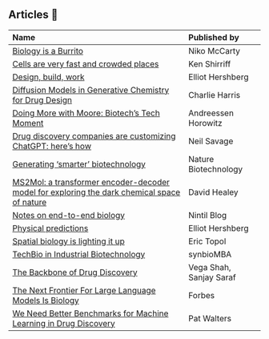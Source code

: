 ## Articles :newspaper:

| Name | Published by |
| :--- | :--- |
| [Biology is a Burrito](https://www.readcodon.com/p/burrito-biology?s=03) | Niko McCarty
| [Cells are very fast and crowded places](https://www.righto.com/2011/07/cells-are-very-fast-and-crowded-places.html?m=1&s=03) | Ken Shirriff
| [Design, build, work](https://centuryofbio.com/p/design-build-work) | Elliot Hershberg
| [Diffusion Models in Generative Chemistry for Drug Design](https://medium.com/@cch57/exploring-the-promise-of-generative-models-in-chemistry-an-introduction-to-diffusion-models-31530e9d1dcb) | Charlie Harris
| [Doing More with Moore: Biotech’s Tech Moment](https://a16z.com/2023/02/14/doing-more-with-moore/?utm_source=substack&utm_medium=email) | Andreessen Horowitz |
| [Drug discovery companies are customizing ChatGPT: here’s how](https://www.nature.com/articles/s41587-023-01788-7.pdf?pdf=button%20sticky) | Neil Savage |
| [Generating ‘smarter’ biotechnology](https://www.nature.com/articles/s41587-023-01695-x) | Nature Biotechnology |
| [MS2Mol: a transformer encoder-decoder model for exploring the dark chemical space of nature](https://www.enveda.com/posts/ms2mol-a-transformer-encoder-decoder-model-for-exploring-the-dark-chemical-space-of-nature) | David Healey
| [Notes on end-to-end biology](https://nintil.com/biology-llms?utm_source=substack&utm_medium=email) | Nintil Blog |
| [Physical predictions](https://centuryofbio.com/p/physical-predictions) | Elliot Hershberg
| [Spatial biology is lighting it up](https://erictopol.substack.com/p/spatial-biology-is-lighting-it-up) | Eric Topol
| [TechBio in Industrial Biotechnology](https://synbiomba.substack.com/p/techbio-in-industrial-biotechnology?s=03) | synbioMBA |
| [The Backbone of Drug Discovery](https://bitsinbio.substack.com/p/the-backbone-of-drug-discovery?utm_source=substack&utm_medium=email) | Vega Shah, Sanjay Saraf
| [The Next Frontier For Large Language Models Is Biology](https://www.forbes.com/sites/robtoews/2023/07/16/the-next-frontier-for-large-language-models-is-biology/?sh=3f3c080c6f05&utm_source=substack&utm_medium=email) | Forbes
| [We Need Better Benchmarks for Machine Learning in Drug Discovery](https://practicalcheminformatics.blogspot.com/2023/08/we-need-better-benchmarks-for-machine.html) | Pat Walters
